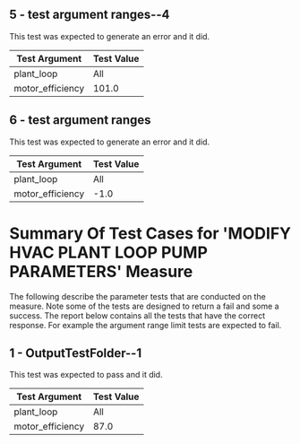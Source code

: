 ## 5 - test argument ranges--4
 
This test was expected to generate an error and it did.
 
| Test Argument | Test Value |
| ------------- | ---------- |
| plant_loop |All |
| motor_efficiency |101.0 |
 
## 6 - test argument ranges
 
This test was expected to generate an error and it did.
 
| Test Argument | Test Value |
| ------------- | ---------- |
| plant_loop |All |
| motor_efficiency |-1.0 |
 
# Summary Of Test Cases for 'MODIFY HVAC PLANT LOOP PUMP PARAMETERS' Measure
 
The following describe the parameter tests that are conducted on the measure. Note some of the 
tests are designed to return a fail and some a success. The report below contains all the tests that 
have the correct response. For example the argument range limit tests are expected to fail. 
 
## 1 - OutputTestFolder--1
 
This test was expected to pass and it did.
 
| Test Argument | Test Value |
| ------------- | ---------- |
| plant_loop |All |
| motor_efficiency |87.0 |
 
